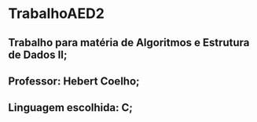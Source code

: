 # TrabalhoAED2
## Trabalho para matéria de Algoritmos e Estrutura de Dados II;
## Professor: Hebert Coelho;
## Linguagem escolhida: C;

